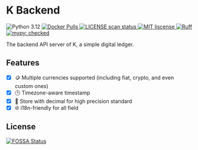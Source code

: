 # K Backend

<p align="left">
    <img src="https://img.shields.io/badge/python-3.12-blue.svg?logo=python" alt="Python 3.12" />
    <a href="https://hub.docker.com/repository/docker/tomy0000000/k-backend">
        <img alt="Docker Pulls" src="https://img.shields.io/docker/pulls/tomy0000000/k-backend">
    </a>
    <a href="https://app.fossa.com/projects/git%2Bgithub.com%2Ftomy0000000%2FK-Backend?ref=badge_shield">
        <img src="https://app.fossa.com/api/projects/git%2Bgithub.com%2Ftomy0000000%2FK-Backend.svg?type=shield" alt="LICENSE scan status" />
    </a>
    <a href="https://github.com/tomy0000000/K-Backend/blob/main/LICENSE">
        <img src="https://img.shields.io/github/license/tomy0000000/K-Backend.svg" alt="MIT liscense" />
    </a>
    <a href="https://github.com/astral-sh/ruff">
        <img src="https://img.shields.io/endpoint?url=https://raw.githubusercontent.com/astral-sh/ruff/main/assets/badge/v2.json" alt="Ruff">
    </a>
    <a href="http://mypy-lang.org/">
        <img src="https://img.shields.io/badge/mypy-checked-blue" alt="mypy: checked">
    </a>
</p>

The backend API server of K, a simple digital ledger.

## Features

- [x] 🪙 Multiple currencies supported (including fiat, crypto, and even custom ones)
- [x] 🕒 Timezone-aware timestamp
- [x] 🧮 Store with decimal for high precision standard
- [x] 🌐 i18n-friendly for all field

## License

[![FOSSA Status](https://app.fossa.com/api/projects/git%2Bgithub.com%2Ftomy0000000%2FK-Backend.svg?type=large)](https://app.fossa.com/projects/git%2Bgithub.com%2Ftomy0000000%2FK-Backend?ref=badge_large)
